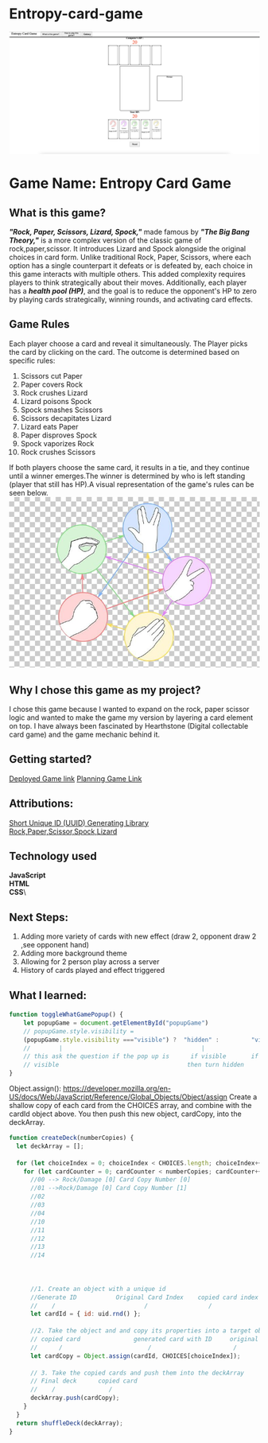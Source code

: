 # Entropy-card-game

![screenshot of my web browser game](WebBrowserGame.png)

# Game Name: Entropy Card Game

## What is this game?
***"Rock, Paper, Scissors, Lizard, Spock,"*** made famous by ***"The Big Bang Theory,"*** is a more complex version of the classic game of rock,paper,scissor. It introduces Lizard and Spock alongside the original choices in card form. Unlike traditional Rock, Paper, Scissors, where each option has a single counterpart it defeats or is defeated by, each choice in this game interacts with multiple others. This added complexity requires players to think strategically about their moves. Additionally, each player has a ***health pool (HP)***, and the goal is to reduce the opponent's HP to zero by playing cards strategically, winning rounds, and activating card effects.

## Game Rules

Each player choose a card and reveal it simultaneously. 
The Player picks the card by clicking on the card.
The outcome is determined based on specific rules:
1. Scissors cut Paper
2. Paper covers Rock
3. Rock crushes Lizard
4. Lizard poisons Spock
5. Spock smashes Scissors
6. Scissors decapitates Lizard
7. Lizard eats Paper
8. Paper disproves Spock
9. Spock vaporizes Rock
10. Rock crushes Scissors

If both players choose the same card, it results in a tie, and they continue until a winner emerges.The winner is determined by who is left standing (player that still has HP).A visual representation of the game's rules can be seen below.
<img id ="rules" 
alt="picture showing how different choices affect each other " 
src="./card/Original.png">

## Why I chose this game as my project?

I chose this game because I wanted to expand on the rock, paper scissor logic and wanted to make the game my version by layering a card element on top. I have always been fascinated by Hearthstone (Digital collectable card game) and the game mechanic behind it.

## Getting started?
[Deployed Game link](https://eddiec97.github.io/Entropy-card-game/)
[Planning Game Link](https://github.com/EddieC97/Entropy-card-game/blob/main/Planning.md)

## Attributions: 
[Short Unique ID (UUID) Generating Library](https://www.jsdelivr.com/package/npm/short-unique-id) \
[Rock,Paper,Scissor,Spock,Lizard](https://www.pngwing.com/en/free-png-ycasl)

## Technology used 
**JavaScript**\
**HTML**\
**CSS**\

## Next Steps:
1. Adding more variety of cards with new effect (draw 2, opponent draw 2 ,see opponent hand)
2. Adding more background theme 
3. Allowing for 2 person play across a server
4. History of cards played and effect triggered


## What I learned:

```JavaScript
function toggleWhatGamePopup() {
    let popupGame = document.getElementById("popupGame")
    // popupGame.style.visibility =
    (popupGame.style.visibility ==="visible") ?  "hidden" :         "visible"
    //        |                                       |               |
    // this ask the question if the pop up is      if visible       if hidden then turn visible
    // visible                                    then turn hidden
}
```
Object.assign(): https://developer.mozilla.org/en-US/docs/Web/JavaScript/Reference/Global_Objects/Object/assign
Create a shallow copy of each card from the CHOICES array, and combine with the cardId object above.
You then push this new object, cardCopy, into the deckArray.




```JavaScript
function createDeck(numberCopies) {
  let deckArray = [];

  for (let choiceIndex = 0; choiceIndex < CHOICES.length; choiceIndex++) {
    for (let cardCounter = 0; cardCounter < numberCopies; cardCounter++) {
      //00 --> Rock/Damage [0] Card Copy Number [0]
      //01 -->Rock/Damage [0] Card Copy Number [1]
      //02
      //03
      //04
      //10
      //11
      //12
      //13
      //14



      //1. Create an object with a unique id
      //Generate ID           Original Card Index    copied card index
      //    /                         /                 /
      let cardId = { id: uid.rnd() };

      //2. Take the object and and copy its properties into a target object (The card you are copying)
      // copied card               generated card with ID     original card
      //      /                        /                       /
      let cardCopy = Object.assign(cardId, CHOICES[choiceIndex]);

      // 3. Take the copied cards and push them into the deckArray
      // Final deck      copied card
      //    /               /
      deckArray.push(cardCopy);
    }
  }
  return shuffleDeck(deckArray);
}
```


